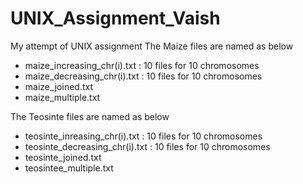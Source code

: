 # UNIX_Assignment_Vaish
My attempt of UNIX assignment
The Maize files are named as below 
* maize_increasing_chr(i).txt : 10 files for 10 chromosomes
* maize_decreasing_chr(i).txt : 10 files for 10 chromosomes
* maize_joined.txt
* maize_multiple.txt

The Teosinte files are named as below
* teosinte_inreasing_chr(i).txt : 10 files for 10 chromosomes
* teosinte_decreasing_chr(i).txt : 10 files for 10 chromosomes
* teosinte_joined.txt
* teosintee_multiple.txt
